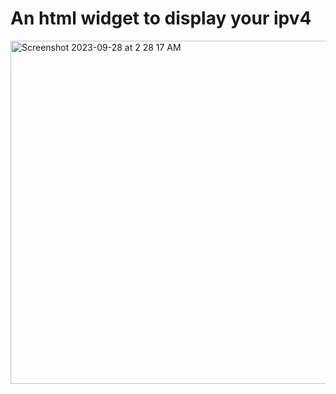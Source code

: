 # An html widget to display your ipv4<br>
<img width="549" alt="Screenshot 2023-09-28 at 2 28 17 AM" src="https://github.com/sudo-self/ipv4/assets/119916323/d2451a97-b44c-4f0f-86d7-60460a3da885">
